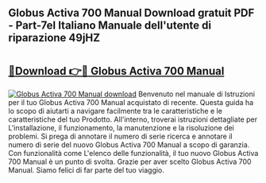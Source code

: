 ## Globus Activa 700 Manual Download gratuit PDF - Part-7eI Italiano Manuale dell'utente di riparazione 49jHZ

# <h2><a href="http://df9tv3m.blite.top/?on=Globus+Activa+700+Manual">🔗Download 👉🔴 Globus Activa 700 Manual</a></h2>

[![Globus Activa 700 Manual download](https://i.imgur.com/lujVjoI.png)](http://df9tv3m.blite.top/?on=Globus+Activa+700+Manual)
Benvenuto nel manuale di Istruzioni per il tuo Globus Activa 700 Manual acquistato di recente. Questa guida ha lo scopo di aiutarti a navigare facilmente tra le caratteristiche e le caratteristiche del tuo Prodotto. All'interno, troverai istruzioni dettagliate per L'installazione, il funzionamento, la manutenzione e la risoluzione dei problemi. Si prega di annotare il numero di serie ricerca e annotare il numero di serie del nuovo Globus Activa 700 Manual a scopo di garanzia. Con funzionalità come L'elenco delle funzionalità, il tuo nuovo Globus Activa 700 Manual è un punto di svolta. Grazie per aver scelto Globus Activa 700 Manual. Siamo felici di far parte del tuo viaggio.
